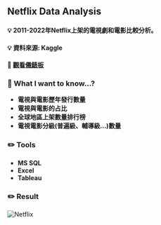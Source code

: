 ## **Netflix Data Analysis**


#### :bulb: 2011-2022年Netflix上架的電視劇和電影比較分析。
#### :bulb: 資料來源: Kaggle
#### :link: [觀看儀錶板](https://public.tableau.com/views/Netfliex_17061778908350/1?:language=zh-TW&:display_count=n&:origin=viz_share_link)


### :book: What I want to know...?
* **電視與電影歷年發行數量**
* **電視與電影的占比**
* **全球地區上架數量排行榜**
* **電視電影分級(普遍級、輔導級...)數量**

### :pencil2: Tools
* **MS SQL**
* **Excel**
* **Tableau**

### :pencil2: Result

![Netflix](https://github.com/Sherlin1996/Netflix-Data-Analysis/assets/106952827/455fb5f4-4d20-48ec-99cb-850b3685cc6f)

